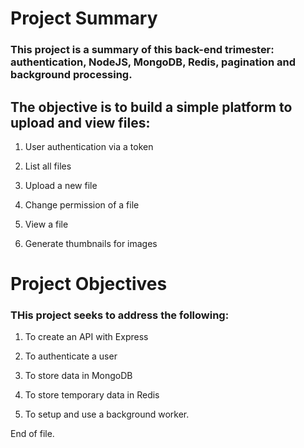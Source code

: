 # Project Summary 

### This project is a summary of this back-end trimester: authentication, NodeJS, MongoDB, Redis, pagination and background processing.

## The objective is to build a simple platform to upload and view files:

1. User authentication via a token

2. List all files

3. Upload a new file

4. Change permission of a file

5. View a file

6. Generate thumbnails for images

# Project Objectives
### THis project seeks to address the following:

1. To create an API with Express

2. To authenticate a user

3. To store data in MongoDB

4. To store temporary data in Redis

5. To setup and use a background worker. 

End of file.
